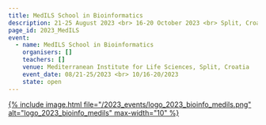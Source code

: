 ```yaml
---
title: MedILS School in Bioinformatics
description: 21-25 August 2023 <br> 16-20 October 2023 <br> Split, Croatia
page_id: 2023_MedILS
event:
  - name: MedILS School in Bioinformatics
    organisers: []
    teachers: []
    venue: Mediterranean Institute for Life Sciences, Split, Croatia
    event_date: 08/21-25/2023 <br> 10/16-20/2023
    state: open
---
```


[{% include image.html file="/2023_events/logo_2023_bioinfo_medils.png" alt="logo_2023_bioinfo_medils" max-width="10" %}](https://bioinfo.medils.hr/)